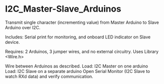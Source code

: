 # I2C_Master-Slave_Arduinos
Transmit single character (incrementing value) from Master Arduino to Slave Arduino over I2C.  

Includes: Serial print for monitoring, and onboard LED indicator on Slave device.  

Requires: 2 Arduinos, 3 jumper wires, and no external circuitry.
Uses Library <Wire.h>

Wire between Arduinos as described.
Load: I2C Master on one arduino
Load: I2C Slave on a separate arduino
Open Serial Monitor (I2C Slave to watch RXd data) and verify communication.

